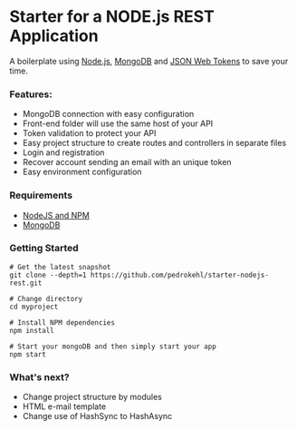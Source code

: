 Starter for a NODE.js REST Application
=======================

A boilerplate using [Node.js](https://nodejs.org/), [MongoDB](https://www.mongodb.com/) and [JSON Web Tokens](https://jwt.io/) to save your time.

### Features:
* MongoDB connection with easy configuration
* Front-end folder will use the same host of your API
* Token validation to protect your API
* Easy project structure to create routes and controllers in separate files
* Login and registration
* Recover account sending an email with an unique token
* Easy environment configuration

### Requirements
* [NodeJS and NPM](http://nodejs.org/download)
* [MongoDB](http://www.mongodb.org/downloads)

### Getting Started

    # Get the latest snapshot
    git clone --depth=1 https://github.com/pedrokehl/starter-nodejs-rest.git
    
    # Change directory
    cd myproject
    
    # Install NPM dependencies
    npm install
    
    # Start your mongoDB and then simply start your app
    npm start
    
### What's next?

* Change project structure by modules
* HTML e-mail template
* Change use of HashSync to HashAsync
